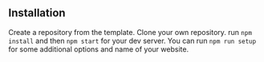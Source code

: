 ## Installation

Create a repository from the template. Clone your own repository. 
run `npm install` and then `npm start` for your dev server. 
You can run `npm run setup` for some additional options and name of your website.

